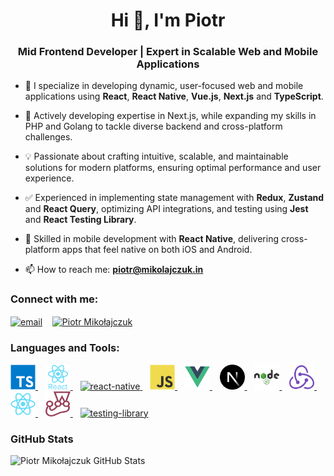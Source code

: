 <h1 align="center">Hi 👋, I'm Piotr</h1>
<h3 align="center">Mid Frontend Developer | Expert in Scalable Web and Mobile Applications</h3>

- 🚀 I specialize in developing dynamic, user-focused web and mobile applications using **React**, **React Native**, **Vue.js**, **Next.js** and **TypeScript**.

- 🌱 Actively developing expertise in Next.js, while expanding my skills in PHP and Golang to tackle diverse backend and cross-platform challenges.

- 💡 Passionate about crafting intuitive, scalable, and maintainable solutions for modern platforms, ensuring optimal performance and user experience.

- ✅ Experienced in implementing state management with **Redux**, **Zustand** and **React Query**, optimizing API integrations, and testing using **Jest** and **React Testing Library**.

- 📱 Skilled in mobile development with **React Native**, delivering cross-platform apps that feel native on both iOS and Android.

- 📫 How to reach me: **piotr@mikolajczuk.in**

<h3 align="left">Connect with me:</h3>
<p align="left">
<a href="mailto:piotr@mikolajczuk.in" target="_blank"><img align="center" src="https://cdn.simpleicons.org/maildotru/black/white" alt="email" height="30" width="40" /></a> 
&nbsp;&nbsp;
<a href="https://linkedin.com/in/mikolajczukpiotr" target="_blank"><img align="center" src="https://cdn.simpleicons.org/linkedin/black/white" alt="Piotr Mikołajczuk" height="30" width="40" /></a>
</p>

<h3 align="left">Languages and Tools:</h3>
<p align="left">
<a href="https://www.typescriptlang.org/" target="_blank"> <img src="https://raw.githubusercontent.com/devicons/devicon/master/icons/typescript/typescript-original.svg" alt="typescript" width="40" height="40"/> </a> 
&nbsp;&nbsp;
<a href="https://reactjs.org/" target="_blank"> <img src="https://raw.githubusercontent.com/devicons/devicon/master/icons/react/react-original-wordmark.svg" alt="react" width="40" height="40"/> </a> 
&nbsp;&nbsp;
<a href="https://reactnative.dev/" target="_blank"> <img src="https://reactnative.dev/img/header_logo.svg" alt="react-native" width="40" height="40"/> </a> 
&nbsp;&nbsp;
<a href="https://developer.mozilla.org/en-US/docs/Web/JavaScript" target="_blank"> <img src="https://raw.githubusercontent.com/devicons/devicon/master/icons/javascript/javascript-original.svg" alt="javascript" width="40" height="40"/> </a> 
&nbsp;&nbsp;
<a href="https://vuejs.org/" target="_blank"> <img src="https://raw.githubusercontent.com/devicons/devicon/master/icons/vuejs/vuejs-original.svg" alt="vuejs" width="40" height="40"/> </a> 
&nbsp;&nbsp;
<a href="https://nextjs.org/" target="_blank"> <img src="https://raw.githubusercontent.com/devicons/devicon/master/icons/nextjs/nextjs-original.svg" alt="nextjs" width="40" height="40"/> </a> 
&nbsp;&nbsp;
<a href="https://nodejs.org/" target="_blank"> <img src="https://raw.githubusercontent.com/devicons/devicon/master/icons/nodejs/nodejs-original-wordmark.svg" alt="nodejs" width="40" height="40"/> </a> 
&nbsp;&nbsp;
<a href="https://redux.js.org/" target="_blank"> <img src="https://raw.githubusercontent.com/devicons/devicon/master/icons/redux/redux-original.svg" alt="redux" width="40" height="40"/> </a> 
&nbsp;&nbsp;
<a href="https://tanstack.com/query/latest" target="_blank"> <img src="https://raw.githubusercontent.com/devicons/devicon/master/icons/react/react-original.svg" alt="react-query" width="40" height="40"/> </a> 
&nbsp;&nbsp;
<a href="https://jestjs.io/" target="_blank"> <img src="https://raw.githubusercontent.com/devicons/devicon/master/icons/jest/jest-plain.svg" alt="jest" width="40" height="40"/> </a> 
&nbsp;&nbsp;
<a href="https://testing-library.com/" target="_blank"> <img src="https://raw.githubusercontent.com/testing-library/react-testing-library/master/other/goat.png" alt="testing-library" width="40" height="40"/> </a>
</p>

  <h3> GitHub Stats</h3>
  <img align="left" alt="Piotr Mikołajczuk GitHub Stats" src="https://github-readme-stats.vercel.app/api?username=mikolajczukpiotr&show_icons=true&hide_border=true" />

